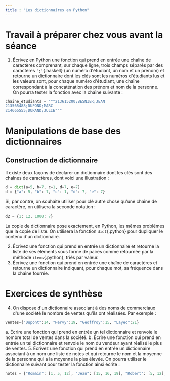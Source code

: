 ```yaml
---
title : "Les dictionnaires en Python"
---
```


# Travail à préparer chez vous avant la séance
1. Écrivez en Python une fonction qui prend en entrée une chaîne de caractères comprenant, sur chaque ligne, trois champs séparés par des caractères `';'`{.haskell} (un numéro d'étudiant, un nom et un prénom) et retourne un dictionnaire dont les clés sont les numéros d'étudiants lus et les valeurs sont, pour chaque numéro d'étudiant, une chaîne correspondant à la concaténation des prénom et nom de la personne. On pourra tester la fonction avec la chaîne suivante :
```python
chaine_etudiants = """213615200;BESNIER;JEAN
213565488;DUPOND;MARC
214665555;DURAND;JULIE"""
```

# Manipulations de base des dictionnaires

## Construction de dictionnaire
Il existe deux façons de déclarer un dictionnaire dont les clés sont des chaînes de caractères, dont voici une illustration :
```python
d = dict(a=5, b=7, c=1, d=7, e=7)
d = {"a": 5, "b": 7, "c": 1, "d": 7, "e": 7}
```

Si, par contre, on souhaite utiliser pour clé autre chose qu'une chaîne de caractère, on utilisera la seconde notation :
```python
d2 = {1: 12, 1000: 7}
```

La copie de dictionnaire pose exactement, en Python, les mêmes problèmes que la copie de liste.
On utilisera la fonction `dict`{.python} pour dupliquer le contenu d'un dictionnaire.

2. Écrivez une fonction qui prend en entrée un dictionnaire et retourne la liste de ses éléments sous forme de paires comme retournée par la méthode `items`{.python}, triés par valeur.
3. Écrivez une fonction qui prend en entrée une chaîne de caractères et retourne un dictionnaire indiquant, pour chaque mot, sa fréquence dans la chaîne fournie.

# Exercices de synthèse
4. On dispose d'un dictionnaire associant à des noms de commerciaux d'une société le nombre de ventes qu'ils ont réalisées.
Par exemple :
```python
ventes={"Dupont":14, "Hervy":19, "Geoffroy":15, "Layec":21}
```
a. Écrire une fonction qui prend en entrée un tel dictionnaire et renvoie le nombre total de ventes dans la société.
b. Écrire une fonction qui prend en entrée un tel dictionnaire et renvoie le nom du vendeur ayant réalisé le plus de ventes.
5. Écrivez une fonction qui prend en entrée un dictionnaire associant à un nom une liste de notes et qui retourne le nom et la moyenne de la personne qui a la moyenne la plus élevée.
On pourra utiliser le dictionnaire suivant pour tester la fonction ainsi écrite :
```python
notes = {"Romain": [1, 5, 12], "Jean": [15, 16, 19], "Robert": [5, 12], "Michel": []}
```
